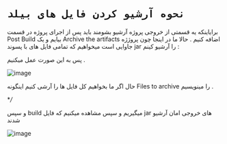# `نحوه آرشیو کردن فایل های بیلد`

برایاینکه یه قسمتی از خروجی پروژه آرشیو بشومند باید پس از اجرای پروژه در قسمت Post Build بیایم و یک Archive the artifacts اضافه کنیم .
حالا ما در اینجا چون پروژژه جاوایی است  میخواهیم که تمامی فایل های با پسوند jar را آرشیو کینم :

پس به این صورت عمل میکنیم .


![image](https://github.com/milad6745/jenkins/assets/113288076/31a5efcf-3e7d-4d55-9765-5db6ff48776a)



حال اگر ما بخواهیم کل فایل ها را آرشی کنیم اینگونه Files to archive را مینویسیم .

**/*



و سپس build میگیریم و سپس مشاهده میکنیم که فایل jar های خروجی امان آرشیو شدند 

![image](https://github.com/milad6745/jenkins/assets/113288076/4b4ac6c6-c1f8-4da7-8d66-46e9767a21fb)
